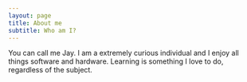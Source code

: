 ```yaml
---
layout: page
title: About me
subtitle: Who am I?
---
```


You can call me Jay. I am a extremely curious individual and I enjoy all things software and hardware. Learning is something I love to do, regardless of the subject.

